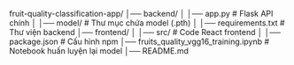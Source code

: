 fruit-quality-classification-app/
│── backend/
│ │── app.py # Flask API chính
│ │── model/ # Thư mục chứa model (.pth)
│ │── requirements.txt # Thư viện backend
│── frontend/
│ │── src/ # Code React frontend
│ │── package.json # Cấu hình npm
│── fruits_quality_vgg16_training.ipynb # Notebook huấn luyện lại model
│── README.md
